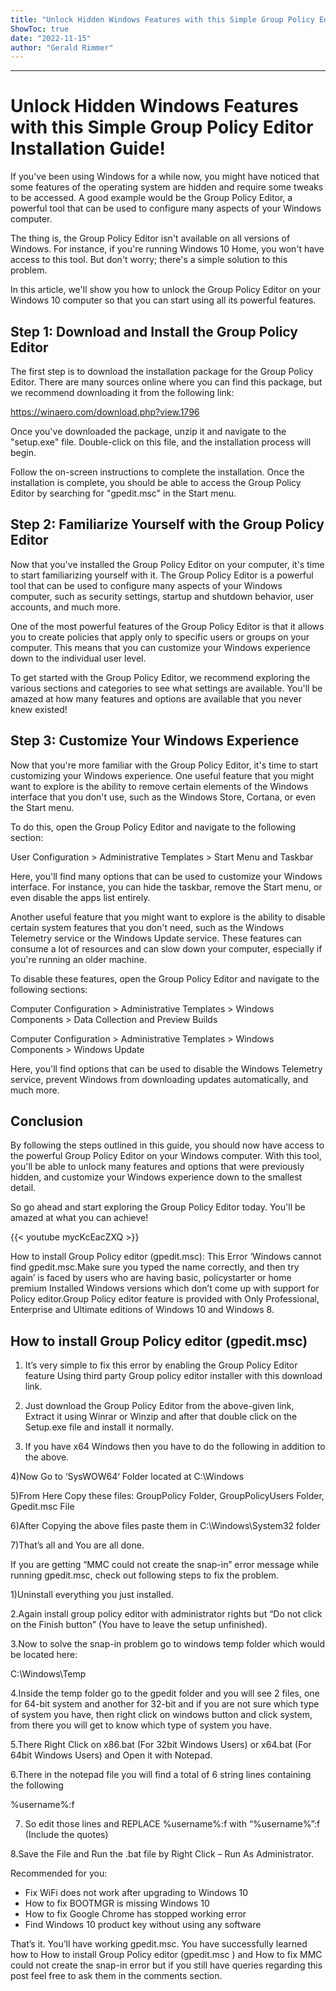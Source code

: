 ```yaml
---
title: "Unlock Hidden Windows Features with this Simple Group Policy Editor Installation Guide!"
ShowToc: true 
date: "2022-11-15"
author: "Gerald Rimmer"
---
```

*****
# Unlock Hidden Windows Features with this Simple Group Policy Editor Installation Guide!

If you've been using Windows for a while now, you might have noticed that some features of the operating system are hidden and require some tweaks to be accessed. A good example would be the Group Policy Editor, a powerful tool that can be used to configure many aspects of your Windows computer.

The thing is, the Group Policy Editor isn't available on all versions of Windows. For instance, if you're running Windows 10 Home, you won't have access to this tool. But don't worry; there's a simple solution to this problem.

In this article, we'll show you how to unlock the Group Policy Editor on your Windows 10 computer so that you can start using all its powerful features.

## Step 1: Download and Install the Group Policy Editor

The first step is to download the installation package for the Group Policy Editor. There are many sources online where you can find this package, but we recommend downloading it from the following link:

https://winaero.com/download.php?view.1796

Once you've downloaded the package, unzip it and navigate to the "setup.exe" file. Double-click on this file, and the installation process will begin.

Follow the on-screen instructions to complete the installation. Once the installation is complete, you should be able to access the Group Policy Editor by searching for "gpedit.msc" in the Start menu.

## Step 2: Familiarize Yourself with the Group Policy Editor

Now that you've installed the Group Policy Editor on your computer, it's time to start familiarizing yourself with it. The Group Policy Editor is a powerful tool that can be used to configure many aspects of your Windows computer, such as security settings, startup and shutdown behavior, user accounts, and much more.

One of the most powerful features of the Group Policy Editor is that it allows you to create policies that apply only to specific users or groups on your computer. This means that you can customize your Windows experience down to the individual user level.

To get started with the Group Policy Editor, we recommend exploring the various sections and categories to see what settings are available. You'll be amazed at how many features and options are available that you never knew existed!

## Step 3: Customize Your Windows Experience

Now that you're more familiar with the Group Policy Editor, it's time to start customizing your Windows experience. One useful feature that you might want to explore is the ability to remove certain elements of the Windows interface that you don't use, such as the Windows Store, Cortana, or even the Start menu.

To do this, open the Group Policy Editor and navigate to the following section:

User Configuration > Administrative Templates > Start Menu and Taskbar

Here, you'll find many options that can be used to customize your Windows interface. For instance, you can hide the taskbar, remove the Start menu, or even disable the apps list entirely.

Another useful feature that you might want to explore is the ability to disable certain system features that you don't need, such as the Windows Telemetry service or the Windows Update service. These features can consume a lot of resources and can slow down your computer, especially if you're running an older machine.

To disable these features, open the Group Policy Editor and navigate to the following sections:

Computer Configuration > Administrative Templates > Windows Components > Data Collection and Preview Builds

Computer Configuration > Administrative Templates > Windows Components > Windows Update

Here, you'll find options that can be used to disable the Windows Telemetry service, prevent Windows from downloading updates automatically, and much more.

## Conclusion

By following the steps outlined in this guide, you should now have access to the powerful Group Policy Editor on your Windows computer. With this tool, you'll be able to unlock many features and options that were previously hidden, and customize your Windows experience down to the smallest detail.

So go ahead and start exploring the Group Policy Editor today. You'll be amazed at what you can achieve!

{{< youtube mycKcEacZXQ >}} 



How to install Group Policy editor (gpedit.msc): This Error ‘Windows cannot find gpedit.msc.Make sure you typed the name correctly, and then try again’ is faced by users who are having basic, policystarter or home premium Installed Windows versions which don’t come up with support for Policy editor.Group Policy editor feature is provided with Only Professional, Enterprise and Ultimate editions of Windows 10 and Windows 8.
 

 
## How to install Group Policy editor (gpedit.msc)
 
1) It’s very simple to fix this error by enabling the Group Policy Editor feature Using third party Group policy editor installer with this download link.
 
2) Just download the Group Policy Editor from the above-given link, Extract it using Winrar or Winzip and after that double click on the Setup.exe file and install it normally.
 
3) If you have x64 Windows then you have to do the following in addition to the above.
 
4)Now Go to ‘SysWOW64‘ Folder located at C:\Windows
 
5)From Here Copy these files: GroupPolicy Folder, GroupPolicyUsers Folder, Gpedit.msc File
 
6)After Copying the above files paste them in C:\Windows\System32 folder
 
7)That’s all and You are all done.
 
If you are getting “MMC could not create the snap-in” error message while running gpedit.msc, check out following steps to fix the problem.
 
1)Uninstall everything you just installed.
 
2.Again install group policy editor with administrator rights but “Do not click on the Finish button” (You have to leave the setup unfinished).
 
3.Now to solve the snap-in problem go to windows temp folder which would be located here:
 
C:\Windows\Temp
 
4.Inside the temp folder go to the gpedit folder and you will see 2 files, one for 64-bit system and another for 32-bit and if you are not sure which type of system you have, then right click on windows button and click system, from there you will get to know which type of system you have.
 
5.There Right Click on x86.bat (For 32bit Windows Users) or x64.bat (For 64bit Windows Users) and Open it with Notepad.
 
6.There in the notepad file you will find a total of 6 string lines containing the following
 
%username%:f
 
7. So edit those lines and REPLACE %username%:f with “%username%”:f (Include the quotes)
 
8.Save the File and Run the .bat file by Right Click – Run As Administrator.
 
Recommended for you:
 
- Fix WiFi does not work after upgrading to Windows 10
 - How to fix BOOTMGR is missing Windows 10
 - How to fix Google Chrome has stopped working error
 - Find Windows 10 product key without using any software

 
That’s it. You’ll have working gpedit.msc. You have successfully learned how to How to install Group Policy editor (gpedit.msc ) and How to fix MMC could not create the snap-in error but if you still have queries regarding this post feel free to ask them in the comments section.




